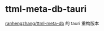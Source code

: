 # ttml-meta-db-tauri

[ranhengzhang/ttml-meta-db](https://github.com/ranhengzhang/ttml-meta-db) 的 tauri 重构版本
